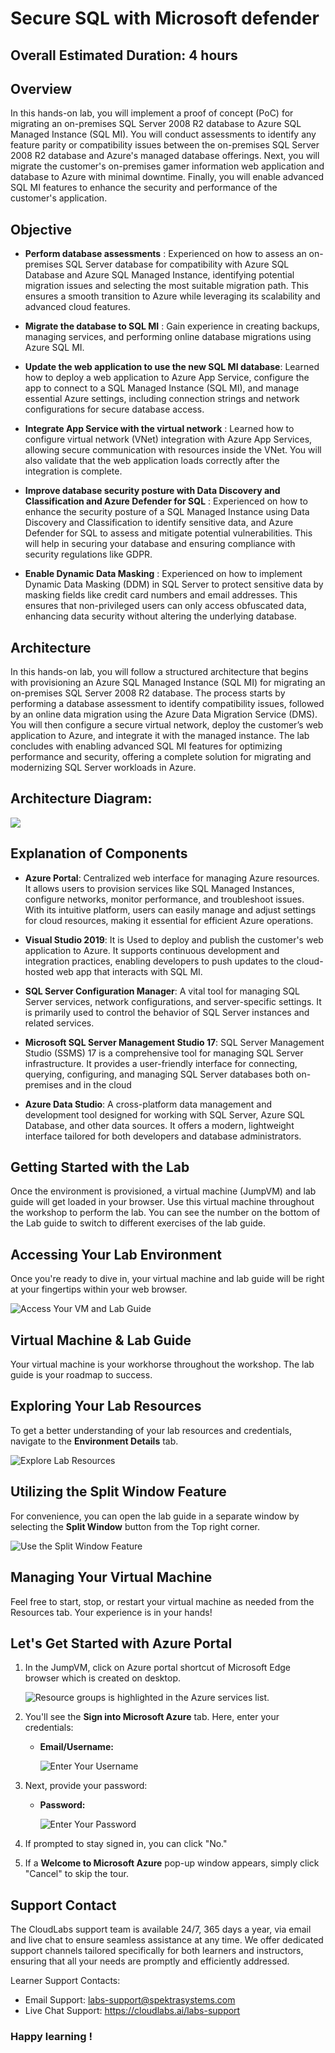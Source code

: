# Secure SQL with Microsoft defender

## Overall Estimated Duration: 4 hours

## Overview

In this hands-on lab, you will implement a proof of concept (PoC) for migrating an on-premises SQL Server 2008 R2 database to Azure SQL Managed Instance (SQL MI). You will conduct assessments to identify any feature parity or compatibility issues between the on-premises SQL Server 2008 R2 database and Azure's managed database offerings. Next, you will migrate the customer's on-premises gamer information web application and database to Azure with minimal downtime. Finally, you will enable advanced SQL MI features to enhance the security and performance of the customer's application.

## Objective


- **Perform database assessments** : Experienced on how to assess an on-premises SQL Server database for compatibility with Azure SQL Database and Azure SQL Managed Instance, identifying potential migration issues and selecting the most suitable migration path. This ensures a smooth transition to Azure while leveraging its scalability and advanced cloud features.

- **Migrate the database to SQL MI** : Gain experience in creating backups, managing services, and performing online database migrations using Azure SQL MI.

- **Update the web application to use the new SQL MI database**: Learned how to deploy a web application to Azure App Service, configure the app to connect to a SQL Managed Instance (SQL MI), and manage essential Azure settings, including connection strings and network configurations for secure database access.

- **Integrate App Service with the virtual network** : Learned how to configure virtual network (VNet) integration with Azure App Services, allowing secure communication with resources inside the VNet. You will also validate that the web application loads correctly after the integration is complete.

- **Improve database security posture with Data Discovery and Classification and Azure Defender for SQL** : Experienced on how to enhance the security posture of a SQL Managed Instance using Data Discovery and Classification to identify sensitive data, and Azure Defender for SQL to assess and mitigate potential vulnerabilities. This will help in securing your database and ensuring compliance with security regulations like GDPR.

- **Enable Dynamic Data Masking** : Experienced on how to implement Dynamic Data Masking (DDM) in SQL Server to protect sensitive data by masking fields like credit card numbers and email addresses. This ensures that non-privileged users can only access obfuscated data, enhancing data security without altering the underlying database.

## Architecture

In this hands-on lab, you will follow a structured architecture that begins with provisioning an Azure SQL Managed Instance (SQL MI) for migrating an on-premises SQL Server 2008 R2 database. The process starts by performing a database assessment to identify compatibility issues, followed by an online data migration using the Azure Data Migration Service (DMS). You will then configure a secure virtual network, deploy the customer’s web application to Azure, and integrate it with the managed instance. The lab concludes with enabling advanced SQL MI features for optimizing performance and security, offering a complete solution for migrating and modernizing SQL Server workloads in Azure.

## Architecture Diagram:

![](./media/preferred-solution-architecture1.png)

## Explanation of Components

- **Azure Portal**:  Centralized web interface for managing Azure resources. It allows users to provision services like SQL Managed Instances, configure networks, monitor performance, and troubleshoot issues. With its intuitive platform, users can easily manage and adjust settings for cloud resources, making it essential for efficient Azure operations.

- **Visual Studio 2019**: It is Used to deploy and publish the customer's web application to Azure. It supports continuous development and integration practices, enabling developers to push updates to the cloud-hosted web app that interacts with SQL MI.

- **SQL Server Configuration Manager**: A vital tool for managing SQL Server services, network configurations, and server-specific settings. It is primarily used to control the behavior of SQL Server instances and related services. 

- **Microsoft SQL Server Management Studio 17**: SQL Server Management Studio (SSMS) 17 is a comprehensive tool for managing SQL Server infrastructure. It provides a user-friendly interface for connecting, querying, configuring, and managing SQL Server databases both on-premises and in the cloud

- **Azure Data Studio**: A cross-platform data management and development tool designed for working with SQL Server, Azure SQL Database, and other data sources. It offers a modern, lightweight interface tailored for both developers and database administrators.

## Getting Started with the Lab
Once the environment is provisioned, a virtual machine (JumpVM) and lab guide will get loaded in your browser. Use this virtual machine throughout the workshop to perform the lab. You can see the number on the bottom of the Lab guide to switch to different exercises of the lab guide.

## Accessing Your Lab Environment
Once you're ready to dive in, your virtual machine and lab guide will be right at your fingertips within your web browser.

 ![Access Your VM and Lab Guide](./media/labguide-1.png)

## Virtual Machine & Lab Guide
Your virtual machine is your workhorse throughout the workshop. The lab guide is your roadmap to success.

## Exploring Your Lab Resources
To get a better understanding of your lab resources and credentials, navigate to the **Environment Details** tab.

 ![Explore Lab Resources](./media/env-1.png)

## Utilizing the Split Window Feature
For convenience, you can open the lab guide in a separate window by selecting the **Split Window** button from the Top right corner.

 ![Use the Split Window Feature](./media/spl.png)
 
## Managing Your Virtual Machine
Feel free to start, stop, or restart your virtual machine as needed from the Resources tab. Your experience is in your hands!

## Let's Get Started with Azure Portal
 
1.  In the JumpVM, click on Azure portal shortcut of Microsoft Edge browser which is created on desktop.
 
     ![Resource groups is highlighted in the Azure services list.](media/new-image1.png)
 
2. You'll see the **Sign into Microsoft Azure** tab. Here, enter your credentials:
 
   - **Email/Username:** <inject key="AzureAdUserEmail"></inject>
 
       ![Enter Your Username](./media/sc900-image-1.png)
 
3. Next, provide your password:
 
   - **Password:** <inject key="AzureAdUserPassword"></inject>
 
       ![Enter Your Password](./media/sc900-image-2.png)
 
4. If prompted to stay signed in, you can click "No."
 
5. If a **Welcome to Microsoft Azure** pop-up window appears, simply click "Cancel" to skip the tour.
 
## Support Contact
 
The CloudLabs support team is available 24/7, 365 days a year, via email and live chat to ensure seamless assistance at any time. We offer dedicated support channels tailored specifically for both learners and instructors, ensuring that all your needs are promptly and efficiently addressed.

Learner Support Contacts:

- Email Support: labs-support@spektrasystems.com
- Live Chat Support: https://cloudlabs.ai/labs-support

### Happy learning !
